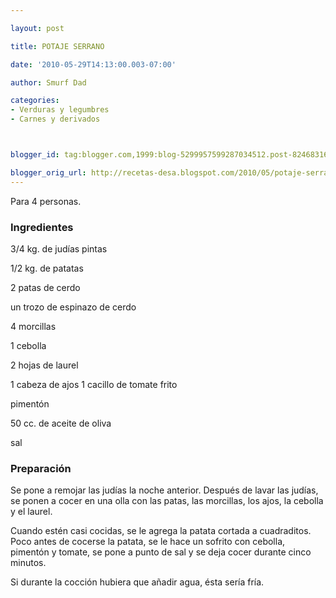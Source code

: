 ```yaml
---

layout: post

title: POTAJE SERRANO

date: '2010-05-29T14:13:00.003-07:00'

author: Smurf Dad

categories:
- Verduras y legumbres
- Carnes y derivados



blogger_id: tag:blogger.com,1999:blog-5299957599287034512.post-8246831647975620405

blogger_orig_url: http://recetas-desa.blogspot.com/2010/05/potaje-serrano.html
---
```


Para 4 personas.

<h3>Ingredientes</h3>

3/4 kg. de judías pintas

1/2 kg. de patatas

2 patas de cerdo

un trozo de espinazo de cerdo

4 morcillas

1 cebolla

2 hojas de laurel

1 cabeza de ajos 1 cacillo de tomate frito

pimentón

50 cc. de aceite de oliva

sal

<h3>Preparación</h3>

Se pone a remojar las judías la noche anterior. Después de lavar las judías, se ponen a cocer en una olla con las patas, las morcillas, los ajos, la cebolla y el laurel.

Cuando estén casi cocidas, se le agrega la patata cortada a cuadraditos. Poco antes de cocerse la patata, se le hace un sofrito con cebolla, pimentón y tomate, se pone a punto de sal y se deja cocer durante cinco minutos.

Si durante la cocción hubiera que añadir agua, ésta sería fría.